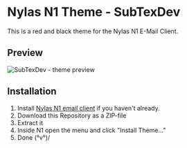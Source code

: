 # Nylas N1 Theme - SubTexDev
This is a red and black theme for the Nylas N1 E-Mail Client.
## Preview
![SubTexDev - theme preview](https://github.com/Shadave/Nylas-N1-Theme---SubTexDev/screenshot.png "SubTexDev theme preview")
## Installation
1. Install [Nylas N1 email client](https://www.nylas.com/n1 "N1 page") if you haven't already.
2. Download this Repository as a ZIP-file
3. Extract it
4. Inside N1 open the menu and click "Install Theme..."
5. Done \(°v°)/
